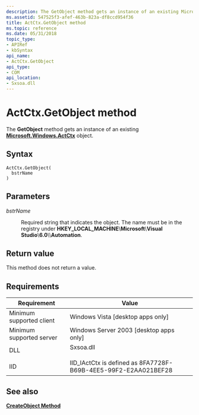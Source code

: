 ```yaml
---
description: The GetObject method gets an instance of an existing Microsoft.Windows.ActCtx object.
ms.assetid: 547525f3-afef-463b-823a-df8ccd954f36
title: ActCtx.GetObject method
ms.topic: reference
ms.date: 05/31/2018
topic_type: 
- APIRef
- kbSyntax
api_name: 
- ActCtx.GetObject
api_type: 
- COM
api_location: 
- Sxsoa.dll
---
```


# ActCtx.GetObject method

The **GetObject** method gets an instance of an existing [**Microsoft.Windows.ActCtx**](microsoft-windows-actctx-object.md) object.

## Syntax


```JScript
ActCtx.GetObject(
  bstrName
)
```



## Parameters

<dl> <dt>

*bstrName* 
</dt> <dd>

Required string that indicates the object. The name must be in the registry under **HKEY\_LOCAL\_MACHINE**\\**Microsoft**\\**Visual Studio**\\**6.0**\\**<package>**\\**Automation**.

</dd> </dl>

## Return value

This method does not return a value.

## Requirements



| Requirement | Value |
|-------------------------------------|--------------------------------------------------------------------------------------|
| Minimum supported client<br/> | Windows Vista \[desktop apps only\]<br/>                                       |
| Minimum supported server<br/> | Windows Server 2003 \[desktop apps only\]<br/>                                 |
| DLL<br/>                      | <dl> <dt>Sxsoa.dll</dt> </dl> |
| IID<br/>                      | IID\_IActCtx is defined as 8FA7728F-B69B-4EE5-99F2-E2AA021BEF28<br/>           |



## See also

<dl> <dt>

[**CreateObject Method**](createobject.md)
</dt> </dl>

 

 




